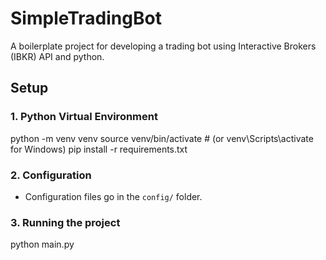 # SimpleTradingBot
A boilerplate project for developing a trading bot using Interactive Brokers (IBKR) API and python.

## Setup
### 1. Python Virtual Environment

python -m venv venv
source venv/bin/activate # (or venv\Scripts\activate for Windows)
pip install -r requirements.txt

### 2. Configuration
- Configuration files go in the `config/` folder.

### 3. Running the project
python main.py